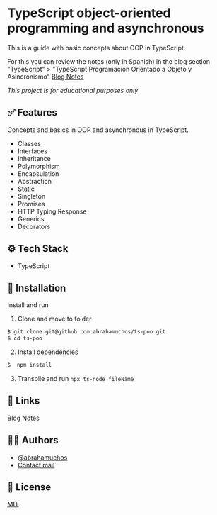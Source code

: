 # TypeScript object-oriented programming and asynchronous

This is a guide with basic concepts about OOP in TypeScript.

For this you can review the notes (only in Spanish) in the blog section "TypeScript" > "TypeScript Programación Orientado a Objeto y Asincronismo"
 [Blog Notes](https://1drv.ms/o/c/3080f57e399e4c26/EiZMnjl-9YAggDCMCQAAAAABPg_NHrhmbbjmBM21D5H7CQ?e=gFhjK6)

*This project is for educational purposes only*

## ✅ Features

Concepts and basics in OOP and asynchronous in TypeScript.
- Classes
- Interfaces
- Inheritance
- Polymorphism
- Encapsulation
- Abstraction
- Static
- Singleton
- Promises
- HTTP Typing Response
- Generics
- Decorators

## ⚙️ Tech Stack

- TypeScript


## 💾 Installation

Install and run

1. Clone and move to folder
```bash
$ git clone git@github.com:abrahamuchos/ts-poo.git
$ cd ts-poo
```

2. Install dependencies
```bash
$  npm install
```

3. Transpile and run `npx ts-node fileName`

## 🔗 Links
[Blog Notes](https://1drv.ms/o/c/3080f57e399e4c26/EiZMnjl-9YAggDCMCQAAAAABPg_NHrhmbbjmBM21D5H7CQ?e=gFhjK6)

## 🧑‍💻 Authors

- [@abrahamuchos](https://github.com/abrahamuchos)
- [Contact mail](mailto:j.abraham29@gmail.com)

## 📄 License

[MIT](https://choosealicense.com/licenses/mit/)